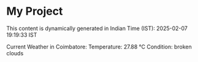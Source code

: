 # My Project

This content is dynamically generated in Indian Time (IST): 2025-02-07 19:19:33 IST


Current Weather in Coimbatore:
Temperature: 27.88 °C
Condition: broken clouds
